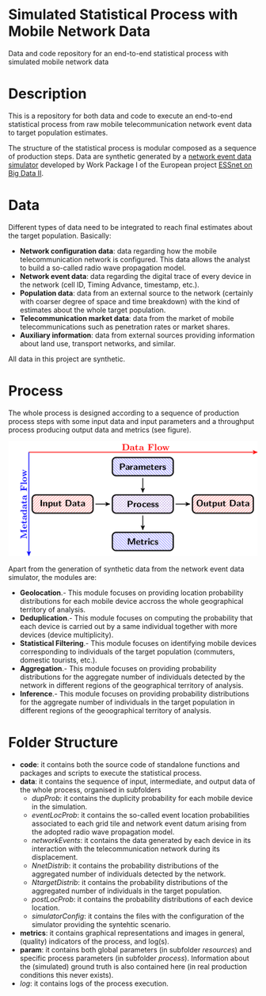 # Simulated Statistical Process with Mobile Network Data
Data and code repository for an end-to-end statistical process with simulated mobile network data

# Description
This is a repository for both data and code to execute an end-to-end statistical process from raw mobile telecommunication network event data to target population estimates. 

The structure of the statistical process is modular composed as a sequence of production steps. Data are synthetic generated by a [network event data simulator](https://github.com/MobilePhoneESSnetBigData/simulator) developed by Work Package I of the European project [ESSnet on Big Data II](https://webgate.ec.europa.eu/fpfis/mwikis/essnetbigdata/index.php/Main_Page).

# Data
Different types of data need to be integrated to reach final estimates about the target population. Basically:
* **Network configuration data**: data regarding how the mobile telecommunication network is configured. This data allows the analyst to build a so-called radio wave propagation model.
* **Network event data**: data regarding the digital trace of every device in the network (cell ID, Timing Advance, timestamp, etc.). 
* **Population data**: data from an external source to the network (certainly with coarser degree of space and time breakdown) with the kind of estimates about the whole target population.
* **Telecommunication market data**: data from the market of mobile telecommunications such as penetration rates or market shares.
* **Auxiliary information**: data from external sources providing information about land use, transport networks, and similar.

All data in this project are synthetic.

# Process
The whole process is designed according to a sequence of production process steps with some input data and input parameters and a throughput process producing output data and metrics (see figure).

 ![](/DataStepComplete.png)
 
 Apart from the generation of synthetic data from the network event data simulator, the modules are:
 
 * **Geolocation**.- This module focuses on providing location probability distributions for each mobile device accross the whole geographical territory of analysis.
 * **Deduplication**.- This module focuses on computing the probability that each device is carried out by a same individual together with more devices (device multiplicity).
 * **Statistical Filtering**.- This module focuses on identifying mobile devices corresponding to individuals of the target population (commuters, domestic tourists, etc.).
 * **Aggregation**.- This module focuses on providing probability distributions for the aggregate number of individuals detected by the network in different regions of the geographical territory of analysis.
 * **Inference**.- This module focuses on providing probability distributions for the aggregate number of individuals in the target population in different regions of the geoographical territory of analysis.
 
 # Folder Structure
 
 * **code**: it contains both the source code of standalone functions and packages and scripts to execute the statistical process.
 * **data**: it contains the sequence of input, intermediate, and output data of the whole process, organised in subfolders
   - *dupProb*: it contains the duplicity probability for each mobile device in the simulation.
   - *eventLocProb*: it contains the so-called event location probabilities associated to each grid tile and network event datum arising from the adopted radio wave propagation model.
   - *networkEvents*: it contains the data generated by each device in its interaction with the telecommunication network during its displacement.
   - *NnetDistrib*: it contains the probability distributions of the aggregated number of individuals detected by the network.
   - *NtargetDistrib*: it contains the probability distributions of the aggregated number of individuals in the target population.
   - *postLocProb*: it contains the probability distributions of each device location.
   - *simulatorConfig*: it contains the files with the configuration of the simulator providing the syntehtic scenario.
 * **metrics**: it contains graphical representations and images in general, (quality) indicators of the process, and log(s).
 * **param**: it contains both global parameters (in subfolder *resources*) and specific process parameters (in subfolder *process*). Information about the (simulated) ground truth is also contained here (in real production conditions this never exists).
 * *log*: it contains logs of the process execution.
